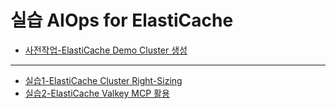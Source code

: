 # 실습 AIOps for ElastiCache
- [사전작업-ElastiCache Demo Cluster 생성](./elasticache-create-replication-group.md)
---
- [실습1-ElastiCache Cluster Right-Sizing](./01_ElastiCache_Right-Sizing.md)
- [실습2-ElastiCache Valkey MCP 활용](./02_Valkey_MCP.md)
